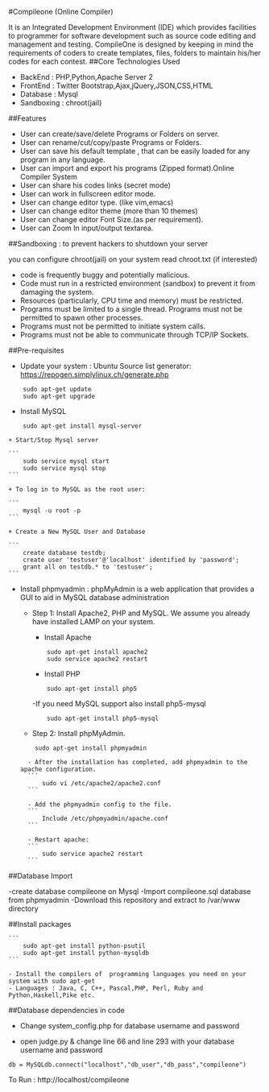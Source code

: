 #Compileone (Online Compiler)

It is an Integrated Development Environment (IDE) which
provides facilities to programmer for software development such as source code editing and management and testing. CompileOne is designed by keeping in mind the requirements of coders to create templates, files, folders to maintain his/her codes for each contest.
##Core Technologies Used 

- BackEnd : PHP,Python,Apache Server 2
- FrontEnd : Twitter Bootstrap,Ajax,jQuery,JSON,CSS,HTML 
- Database : Mysql
- Sandboxing : chroot(jail)


##Features

- User can create/save/delete Programs or Folders on server.
- User can rename/cut/copy/paste Programs or Folders.
- User can save his default template , that can be easily loaded for any program in any language.
- User can import and export his programs (Zipped format).Online Compiler System
- User can share his codes links (secret mode) 
- User can work in fullscreen editor mode.
- User can change editor type. (like vim,emacs)
- User can change editor theme (more than 10 themes)
- User can change editor Font Size.(as per requirement).
- User can Zoom In input/output textarea.


##Sandboxing : to prevent hackers to shutdown your server

you can configure chroot(jail) on your system read chroot.txt (if interested)

- code is frequently buggy and potentially malicious.
- Code must run in a restricted environment (sandbox) to prevent it from damaging the system.
- Resources (particularly, CPU time and memory) must be restricted.
- Programs must be limited to a single thread.
Programs must not be permitted to spawn other processes.
- Programs must not be permitted to initiate system calls.
- Programs must not be able to communicate through TCP/IP Sockets.





##Pre-requisites

- Update your system : Ubuntu Source list generator: https://repogen.simplylinux.ch/generate.php

```
	sudo apt-get update
	sudo apt-get upgrade
```

- Install MySQL

```
	sudo apt-get install mysql-server
```

	+ Start/Stop Mysql server 
	
	```
		sudo service mysql start
		sudo service mysql stop
	```

	+ To log in to MySQL as the root user:
	
	```
		mysql -u root -p
	```

	+ Create a New MySQL User and Database

	```
		create database testdb;
		create user 'testuser'@'localhost' identified by 'password';
		grant all on testdb.* to 'testuser';
	```




- Install phpmyadmin : phpMyAdmin is a web application that provides a GUI to aid in MySQL database administration

	+ Step 1: Install Apache2, PHP and MySQL. We assume you already have installed LAMP on your system.

		- Install Apache 
		```
			sudo apt-get install apache2
			sudo service apache2 restart
		```

		- Install PHP

		```
			sudo apt-get install php5
		```
				
		-If you need MySQL support also install php5-mysql
		
		```
			sudo apt-get install php5-mysql
		```

	+ Step 2: Install phpMyAdmin.

	```
		sudo apt-get install phpmyadmin
	```

		- After the installation has completed, add phpmyadmin to the apache configuration.
		```
			sudo vi /etc/apache2/apache2.conf
		```

		- Add the phpmyadmin config to the file.
		```
			Include /etc/phpmyadmin/apache.conf
		```

		- Restart apache:
		```
			sudo service apache2 restart
		```

##Database Import

-create database compileone on Mysql
-Import compileone.sql database from phpmyadmin
-Download this repository and extract to /var/www directory

##Install packages

	```
		sudo apt-get install python-psutil
		sudo apt-get install python-mysqldb
	```

	- Install the compilers of  programming languages you need on your system with sudo apt-get
	- Languages : Java, C, C++, Pascal,PHP, Perl, Ruby and Python,Haskell,Pike etc.

##Database dependencies in code

- Change system_config.php for database username and password

- open judge.py & change line 66 and line 293 with your database username and password

```
db = MySQLdb.connect("localhost","db_user","db_pass","compileone")
```


To Run :
http://localhost/compileone 